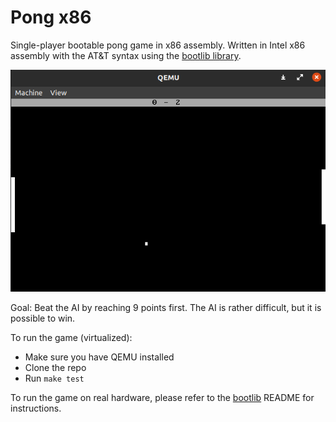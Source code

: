 # Pong x86
Single-player bootable pong game in x86 assembly.
Written in Intel x86 assembly with the AT&T syntax using the [bootlib library](https://github.com/m-ou-se/bootlib.git).

![](pong.png)

Goal:
Beat the AI by reaching 9 points first.
The AI is rather difficult, but it is possible to win.

To run the game (virtualized):
- Make sure you have QEMU installed
- Clone the repo
- Run `make test`

To run the game on real hardware, please refer to the [bootlib](https://github.com/m-ou-se/bootlib) README for instructions.
